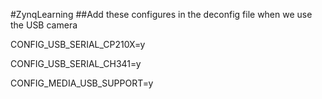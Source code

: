 #ZynqLearning
##Add these configures in the  deconfig file when we use the USB camera


CONFIG_USB_SERIAL_CP210X=y

CONFIG_USB_SERIAL_CH341=y

CONFIG_MEDIA_USB_SUPPORT=y

